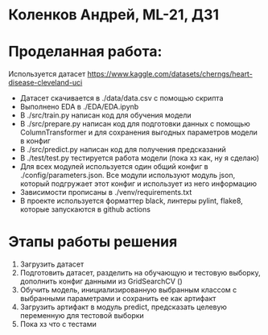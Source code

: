 # Коленков Андрей, ML-21, ДЗ1

# Проделанная работа:
Используется датасет https://www.kaggle.com/datasets/cherngs/heart-disease-cleveland-uci
- Датасет скачивается в ./data/data.csv с помощью скрипта
- Выполнено EDA в ./EDA/EDA.ipynb
- В ./src/train.py написан код для обучения модели
- В ./src/prepare.py написан код для подготовки данных с помощью ColumnTransformer и для сохранения выгодных параметров модели в конфиг
- В ./src/predict.py написан код для получения предсказаний
- В ./test/test.py тестируется работа модели (пока хз как, ну я сделаю)
- Для всех модулей используется один общий конфиг в ./config/parameters.json. Все модули используют модуль json, который подгружает этот конфиг и использует из него информацию
- Зависимости прописаны в ./venv/requirements.txt
- В проекте используется форматтер black, линтеры pylint, flake8, которые запускаются в github actions

# Этапы работы решения

1. Загрузить датасет
2. Подготовить датасет, разделить на обучающую и тестовую выборку, дополнить конфиг данными из GridSearchCV ()
3. Обучить модель, инициализированную выбранным классом с выбранными параметрами и сохранить ее как артифакт
4. Загрузить артифакт в модуль predict, предсказать целевую переменную для тестовой выборки
5. Пока хз что с тестами
